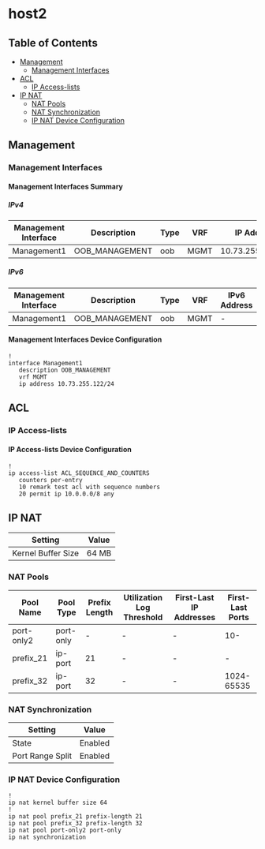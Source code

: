 # host2

## Table of Contents

- [Management](#management)
  - [Management Interfaces](#management-interfaces)
- [ACL](#acl)
  - [IP Access-lists](#ip-access-lists)
- [IP NAT](#ip-nat)
  - [NAT Pools](#nat-pools)
  - [NAT Synchronization](#nat-synchronization)
  - [IP NAT Device Configuration](#ip-nat-device-configuration)

## Management

### Management Interfaces

#### Management Interfaces Summary

##### IPv4

| Management Interface | Description | Type | VRF | IP Address | Gateway |
| -------------------- | ----------- | ---- | --- | ---------- | ------- |
| Management1 | OOB_MANAGEMENT | oob | MGMT | 10.73.255.122/24 | 10.73.255.2 |

##### IPv6

| Management Interface | Description | Type | VRF | IPv6 Address | IPv6 Gateway |
| -------------------- | ----------- | ---- | --- | ------------ | ------------ |
| Management1 | OOB_MANAGEMENT | oob | MGMT | - | - |

#### Management Interfaces Device Configuration

```eos
!
interface Management1
   description OOB_MANAGEMENT
   vrf MGMT
   ip address 10.73.255.122/24
```

## ACL

### IP Access-lists

#### IP Access-lists Device Configuration

```eos
!
ip access-list ACL_SEQUENCE_AND_COUNTERS
   counters per-entry
   10 remark test acl with sequence numbers
   20 permit ip 10.0.0.0/8 any
```

## IP NAT

| Setting | Value |
| -------- | ----- |
| Kernel Buffer Size | 64 MB |

### NAT Pools

| Pool Name | Pool Type | Prefix Length | Utilization Log Threshold | First-Last IP Addresses | First-Last Ports |
| --------- | --------- | ------------- | ------------------------- | ----------------------- | ---------------- |
| port-only2 | port-only | - | - | - | 10- |
| prefix_21 | ip-port | 21 | - | - | - |
| prefix_32 | ip-port | 32 | - | - | 1024-65535 |

### NAT Synchronization

| Setting | Value |
| -------- | ----- |
| State | Enabled |
| Port Range Split | Enabled |

### IP NAT Device Configuration

```eos
!
ip nat kernel buffer size 64
!
ip nat pool prefix_21 prefix-length 21
ip nat pool prefix_32 prefix-length 32
ip nat pool port-only2 port-only
ip nat synchronization
```
